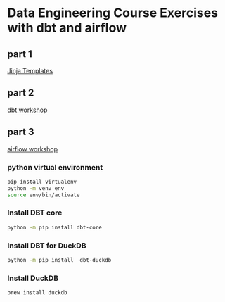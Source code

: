 # Data Engineering Course Exercises with dbt and airflow

## part 1
[Jinja Templates](jinja/readme.md)

## part 2
[dbt workshop](dbt/readme.md)

## part 3
[airflow workshop](apache_airflow/readme.md)


### python virtual environment
```sh
pip install virtualenv
python -m venv env
source env/bin/activate
```

### Install DBT core
```sh
python -m pip install dbt-core
```

### Install DBT for DuckDB
```sh
python -m pip install  dbt-duckdb
```

### Install DuckDB
```sh
brew install duckdb
```